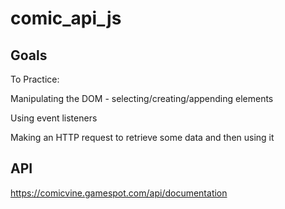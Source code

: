 # comic_api_js

## Goals
To Practice:

Manipulating the DOM - selecting/creating/appending elements

Using event listeners

Making an HTTP request to retrieve some data and then using it

## API
https://comicvine.gamespot.com/api/documentation
